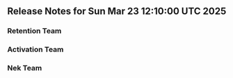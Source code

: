 ## Release Notes for Sun Mar 23 12:10:00 UTC 2025
### Retention Team
### Activation Team
### Nek Team
